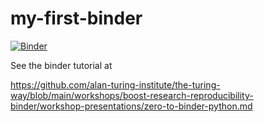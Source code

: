# my-first-binder

[![Binder](https://mybinder.org/badge_logo.svg)](https://mybinder.org/v2/gh/prosendahl/my-first-binder/HEAD)

See the binder tutorial at 

https://github.com/alan-turing-institute/the-turing-way/blob/main/workshops/boost-research-reproducibility-binder/workshop-presentations/zero-to-binder-python.md
